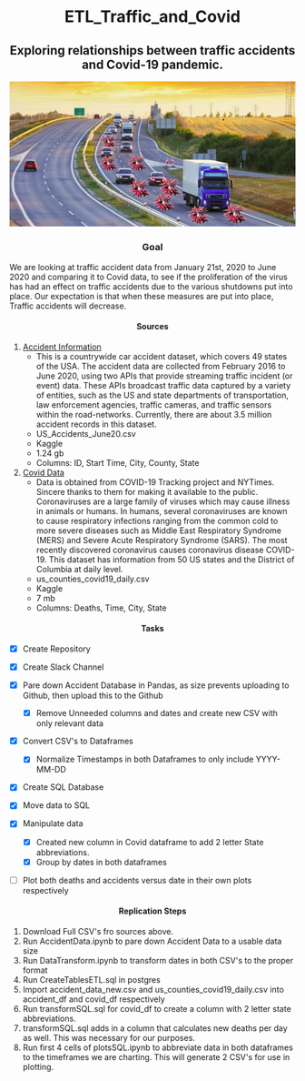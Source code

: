 # <div align = "center"> ETL_Traffic_and_Covid </div>
## <div align = "center"> Exploring relationships between traffic accidents and Covid-19 pandemic. </div>
![cover_art.png](pictures/covid_transport.png)
### <div align= "center"> Goal </div>
We are looking at traffic accident data from January 21st, 2020 to June 2020 and comparing it to Covid data, to see if the proliferation of the virus has had an effect on traffic accidents due to the various shutdowns put into place. Our expectation is that when these measures are put into place, Traffic accidents will decrease. 

#### <div align = "center"> Sources </div>
  
  1. [Accident Information](https://www.kaggle.com/sobhanmoosavi/us-accidents?select=US_Accidents_June20.csv)
     - This is a countrywide car accident dataset, which covers 49 states of the USA. The accident data are collected from February 2016 to June 2020, using two APIs that provide streaming traffic incident (or event) data. These APIs broadcast traffic data captured by a variety of entities, such as the US and state departments of transportation, law enforcement agencies, traffic cameras, and traffic sensors within the road-networks. Currently, there are about 3.5 million accident records in this dataset.
     - US_Accidents_June20.csv
     - Kaggle
     - 1.24 gb
     - Columns: ID, Start Time, City, County, State
  2. [Covid Data](https://www.kaggle.com/sudalairajkumar/covid19-in-usa)
     - Data is obtained from COVID-19 Tracking project and NYTimes. Sincere thanks to them for making it available to the public. Coronaviruses are a large family of viruses which may cause illness in animals or humans. In humans, several coronaviruses are known to cause respiratory infections ranging from the common cold to more severe diseases such as Middle East Respiratory Syndrome (MERS) and Severe Acute Respiratory Syndrome (SARS). The most recently discovered coronavirus causes coronavirus disease COVID-19. This dataset has information from 50 US states and the District of Columbia at daily level.
     - us_counties_covid19_daily.csv
     - Kaggle
     - 7 mb
     - Columns: Deaths, Time, City, State

#### <div align = "center"> Tasks </div>
  - [x] Create Repository
  - [x] Create Slack Channel
  - [x] Pare down Accident Database in Pandas, as size prevents uploading to Github, then upload this to the Github
    - [x] Remove Unneeded columns and dates and create new CSV with only relevant data
  - [x] Convert CSV's to Dataframes
    - [x] Normalize Timestamps in both Dataframes to only include YYYY-MM-DD
  - [x] Create SQL Database
  - [x] Move data to SQL
  - [x] Manipulate data
    - [x] Created new column in Covid dataframe to add 2 letter State abbreviations.
    - [x] Group by dates in both dataframes
  - [ ] Plot both deaths and accidents versus date in their own plots respectively


#### <div align = "center"> Replication Steps </div>
1. Download Full CSV's fro sources above.
2. Run AccidentData.ipynb to pare down Accident Data to a usable data size
3. Run DataTransform.ipynb to transform dates in both CSV's to the proper format
4. Run CreateTablesETL.sql in postgres
5. Import accident_data_new.csv and us_counties_covid19_daily.csv into accident_df and covid_df respectively
6. Run transformSQL.sql for covid_df to create a column with 2 letter state abbreviations.
7. transformSQL.sql adds in a column that calculates new deaths per day as well. This was necessary for our purposes.
8. Run first 4 cells of plotsSQL.ipynb to abbreviate data in both dataframes to the timeframes we are charting. This will generate 2 CSV's for use in plotting.
